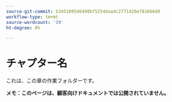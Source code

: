 ```yaml
---
source-git-commit: b3451895d6498bf5254daa4c2771d20e781666d0
workflow-type: tm+mt
source-wordcount: '19'
ht-degree: 0%

---
```

# チャプター名

これは、この章の作業フォルダーです。

**メモ：このページは、顧客向けドキュメントでは公開されていません。**
